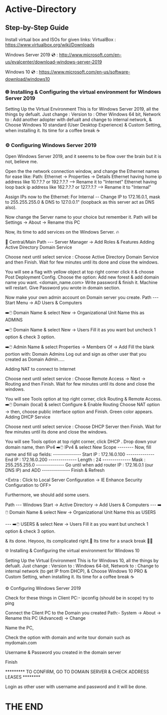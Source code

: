 # Active-Directory

## Step-by-Step Guide

Install virtual box and ISOs for given links:
VirtualBox : https://www.virtualbox.org/wiki/Downloads

Windows Server 2019 💿 : http://www.microsoft.com/en-us/evalcenter/download-windows-server-2019

Windows 10 💿 : https://www.microsoft.com/en-us/software-download/windows10

### 🌐 Installing & Configuring the virtual environment for Windows Server 2019

  Setting Up the Virtual Environment
  This is for Windows Server 2019, all the things by defualt. Just change :
  Version to : Other Windows 64 bit,
  Network to : Add another adopter with defualt and change to internal network, &
  Choose Windows 10 standard (User Desktop Experience) & Custom Setting, when installing it.
  Its time for a coffee break ☕️

### ⚙️ Configuring Windows Server 2019

  Open Windows Server 2019, and it seeems to be flow over the brain but it is not, believe me.

  Open the the network connection window, and change the Ethernet names for ease like:
        Path: Ethernet -> Properties -> Details
        Ethernet having home ip address like 10.?.?.? or 192.?.?.? --> Rename it to "Internet"
        Ethernet having loop back ip address like 162.?.?.? or 127.?.?.? --> Rename it to "Internal"

  Assign IPs now to the Ethernet: For Internal --
        Change IP to 172.16.0.1, mask to 255.255.255.0 & DNS to 127.0.0.1" (loopback as this server act as DNS also).

  Now change the Server name to your choice but remember it.
        Path will be Settings -> About -> Rename this PC

Now, its time to add services on the Windows Server. 🔥

  🎯 Central/Main Path --- Server Manager -> Add Roles & Features
        Adding Active Directory Domain Service

Choose next until select service : Choose Active Directory Domain Service and then Finish.
Wait for few minutes until its done and close the windows.

You will see a flag with yellow object at top right corner click it & choose Post Deployment Config.
Choose the option:
Add new forest & add domain name you want. <domain_name.com>
Write password & finish it.
Machine will restart. Give Password you wrote in domain section.

Now make your own admin account on Domain server you create.
Path --- Start Menu -> AD Users & Computers

➡️🖱️ Domain Name & select New -> Organizational Unit
Name this as ADMINS

➡️🖱️ Domain Name & select New -> Users
Fill it as you want but uncheck 1 option & check 3 option.

➡️🖱️ Admin Name & select Properties -> Members Of -> Add
Fill the blank portion with: Domain Admins
Log out and sign as other user that you created as Domain Admin.....

Adding NAT to connect to Internet

Choose next until select service : Choose Remote Access -> Next -> Routing and then Finish.
Wait for few minutes until its done and close the windows.

You will see Tools option at top right corner, click Routing & Remote Access.
➡️🖱️ Domain (local) & select Configure & Enable Routing
Choose NAT option -> then, choose public interface option and Finish.
Green color appears.
Adding DHCP Service

Choose next until select service : Choose DHCP Server then Finish.
    Wait for few minutes until its done and close the windows.

  You will see Tools option at top right corner, click DHCP .
    Drop down your domain name, then IPv4
    ➡️🖱️ IPv4 & select New Scope
    -------- Now, fill name and fill up fields:
    -------------- Start IP : 172.16.0.100
    -------------- End IP : 172.16.0.200
    -------------- Length : 24
    -------------- Mask : 255.255.255.0
    -------------- Go until when add router IP : 172.16.0.1 (our DNS IP) and ADD
    -------------- Finish & Refresh

  <Extra : Click to Local Server Configuration -> IE Enhance Security Configuration to OFF>

Furthermore, we should add some users.

Path --- Windows Start -> Active Directory -> Add Users & Computers
--- ➡️🖱️ Domain Name & select New -> Organizational Unit
Name this as USERS

--- ➡️🖱️ USERS & select New -> Users
Fill it as you want but uncheck 1 option & check 3 option.

  & its done. Heyooo, its complicated right.🎉
                              Its time for a snack break 🥤🍿 

🌐 Installing & Configuring the virtual environment for Windows 10

  Setting Up the Virtual Environment
        This is for Windows 10, all the things by defualt. Just change :
        Version to : Windows 64-bit,
        Network to : Change to internal network (to get IP from DHCP), &
        Choose Windows 10 PRO & Custom Setting, when installing it.
        Its time for a coffee break ☕️

⚙️ Configuring Windows Server 2019

   Check for these things in Client PC:-
        ipconfig (should be in scope)
        try to ping

  Connect the Client PC to the Domain you created
    Path:- System -> About -> Rename this PC (Advanced) -> Change

  Name the PC,

 Check the option with domain and write tour domain such as mydomain.com

  Username & Password you created in the domain server

Finish

  ********* TO CONFIRM, GO TO DOMAIN SERVER & CHECK ADDRESS LEASES ********

Login as other user with username and password and it will be done.

# THE END
